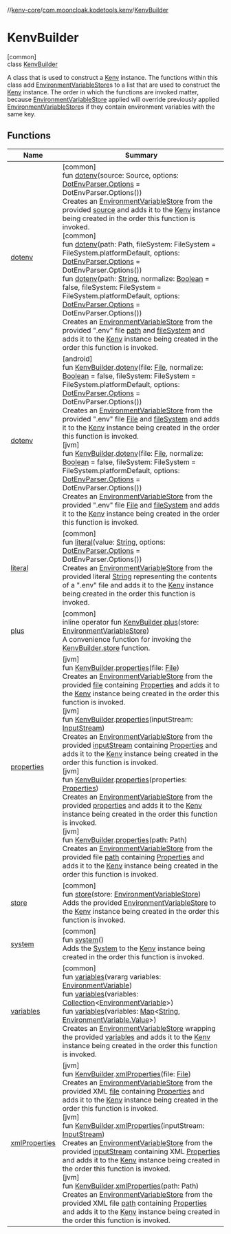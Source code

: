 //[kenv-core](../../../index.md)/[com.mooncloak.kodetools.kenv](../index.md)/[KenvBuilder](index.md)

# KenvBuilder

[common]\
class [KenvBuilder](index.md)

A class that is used to construct a [Kenv](../-kenv/index.md) instance. The functions within this class add [EnvironmentVariableStore](../../com.mooncloak.kodetools.kenv.store/-environment-variable-store/index.md)s to a list that are used to construct the [Kenv](../-kenv/index.md) instance. The order in which the functions are invoked matter, because [EnvironmentVariableStore](../../com.mooncloak.kodetools.kenv.store/-environment-variable-store/index.md) applied will override previously applied [EnvironmentVariableStore](../../com.mooncloak.kodetools.kenv.store/-environment-variable-store/index.md)s if they contain environment variables with the same key.

## Functions

| Name | Summary |
|---|---|
| [dotenv](dotenv.md) | [common]<br>fun [dotenv](dotenv.md)(source: Source, options: [DotEnvParser.Options](../../com.mooncloak.kodetools.kenv.parse/-dot-env-parser/-options/index.md) = DotEnvParser.Options())<br>Creates an [EnvironmentVariableStore](../../com.mooncloak.kodetools.kenv.store/-environment-variable-store/index.md) from the provided [source](dotenv.md) and adds it to the [Kenv](../-kenv/index.md) instance being created in the order this function is invoked.<br>[common]<br>fun [dotenv](dotenv.md)(path: Path, fileSystem: FileSystem = FileSystem.platformDefault, options: [DotEnvParser.Options](../../com.mooncloak.kodetools.kenv.parse/-dot-env-parser/-options/index.md) = DotEnvParser.Options())<br>fun [dotenv](dotenv.md)(path: [String](https://kotlinlang.org/api/core/kotlin-stdlib/kotlin/-string/index.html), normalize: [Boolean](https://kotlinlang.org/api/core/kotlin-stdlib/kotlin/-boolean/index.html) = false, fileSystem: FileSystem = FileSystem.platformDefault, options: [DotEnvParser.Options](../../com.mooncloak.kodetools.kenv.parse/-dot-env-parser/-options/index.md) = DotEnvParser.Options())<br>Creates an [EnvironmentVariableStore](../../com.mooncloak.kodetools.kenv.store/-environment-variable-store/index.md) from the provided &quot;.env&quot; file [path](dotenv.md) and [fileSystem](dotenv.md) and adds it to the [Kenv](../-kenv/index.md) instance being created in the order this function is invoked. |
| [dotenv](../../../../kenv-core/kenv-core/com.mooncloak.kodetools.kenv/[jvm]dotenv.md) | [android]<br>fun [KenvBuilder](index.md).[dotenv](../[android]dotenv.md)(file: [File](https://developer.android.com/reference/kotlin/java/io/File.html), normalize: [Boolean](https://kotlinlang.org/api/core/kotlin-stdlib/kotlin/-boolean/index.html) = false, fileSystem: FileSystem = FileSystem.platformDefault, options: [DotEnvParser.Options](../../com.mooncloak.kodetools.kenv.parse/-dot-env-parser/-options/index.md) = DotEnvParser.Options())<br>Creates an [EnvironmentVariableStore](../../com.mooncloak.kodetools.kenv.store/-environment-variable-store/index.md) from the provided &quot;.env&quot; file [File](https://developer.android.com/reference/kotlin/java/io/File.html) and [fileSystem](../[android]dotenv.md) and adds it to the [Kenv](../-kenv/index.md) instance being created in the order this function is invoked.<br>[jvm]<br>fun [KenvBuilder](index.md).[dotenv](../[jvm]dotenv.md)(file: [File](https://developer.android.com/reference/kotlin/java/io/File.html), normalize: [Boolean](https://kotlinlang.org/api/core/kotlin-stdlib/kotlin/-boolean/index.html) = false, fileSystem: FileSystem = FileSystem.platformDefault, options: [DotEnvParser.Options](../../com.mooncloak.kodetools.kenv.parse/-dot-env-parser/-options/index.md) = DotEnvParser.Options())<br>Creates an [EnvironmentVariableStore](../../com.mooncloak.kodetools.kenv.store/-environment-variable-store/index.md) from the provided &quot;.env&quot; file [File](https://developer.android.com/reference/kotlin/java/io/File.html) and [fileSystem](../[jvm]dotenv.md) and adds it to the [Kenv](../-kenv/index.md) instance being created in the order this function is invoked. |
| [literal](literal.md) | [common]<br>fun [literal](literal.md)(value: [String](https://kotlinlang.org/api/core/kotlin-stdlib/kotlin/-string/index.html), options: [DotEnvParser.Options](../../com.mooncloak.kodetools.kenv.parse/-dot-env-parser/-options/index.md) = DotEnvParser.Options())<br>Creates an [EnvironmentVariableStore](../../com.mooncloak.kodetools.kenv.store/-environment-variable-store/index.md) from the provided literal [String](literal.md) representing the contents of a &quot;.env&quot; file and adds it to the [Kenv](../-kenv/index.md) instance being created in the order this function is invoked. |
| [plus](../plus.md) | [common]<br>inline operator fun [KenvBuilder](index.md).[plus](../plus.md)(store: [EnvironmentVariableStore](../../com.mooncloak.kodetools.kenv.store/-environment-variable-store/index.md))<br>A convenience function for invoking the [KenvBuilder.store](store.md) function. |
| [properties](../properties.md) | [jvm]<br>fun [KenvBuilder](index.md).[properties](../properties.md)(file: [File](https://developer.android.com/reference/kotlin/java/io/File.html))<br>Creates an [EnvironmentVariableStore](../../com.mooncloak.kodetools.kenv.store/-environment-variable-store/index.md) from the provided [file](../properties.md) containing [Properties](https://developer.android.com/reference/kotlin/java/util/Properties.html) and adds it to the [Kenv](../-kenv/index.md) instance being created in the order this function is invoked.<br>[jvm]<br>fun [KenvBuilder](index.md).[properties](../properties.md)(inputStream: [InputStream](https://developer.android.com/reference/kotlin/java/io/InputStream.html))<br>Creates an [EnvironmentVariableStore](../../com.mooncloak.kodetools.kenv.store/-environment-variable-store/index.md) from the provided [inputStream](../properties.md) containing [Properties](https://developer.android.com/reference/kotlin/java/util/Properties.html) and adds it to the [Kenv](../-kenv/index.md) instance being created in the order this function is invoked.<br>[jvm]<br>fun [KenvBuilder](index.md).[properties](../properties.md)(properties: [Properties](https://developer.android.com/reference/kotlin/java/util/Properties.html))<br>Creates an [EnvironmentVariableStore](../../com.mooncloak.kodetools.kenv.store/-environment-variable-store/index.md) from the provided [properties](../properties.md) and adds it to the [Kenv](../-kenv/index.md) instance being created in the order this function is invoked.<br>[jvm]<br>fun [KenvBuilder](index.md).[properties](../properties.md)(path: Path)<br>Creates an [EnvironmentVariableStore](../../com.mooncloak.kodetools.kenv.store/-environment-variable-store/index.md) from the provided file [path](../properties.md) containing [Properties](https://developer.android.com/reference/kotlin/java/util/Properties.html) and adds it to the [Kenv](../-kenv/index.md) instance being created in the order this function is invoked. |
| [store](store.md) | [common]<br>fun [store](store.md)(store: [EnvironmentVariableStore](../../com.mooncloak.kodetools.kenv.store/-environment-variable-store/index.md))<br>Adds the provided [EnvironmentVariableStore](../../com.mooncloak.kodetools.kenv.store/-environment-variable-store/index.md) to the [Kenv](../-kenv/index.md) instance being created in the order this function is invoked. |
| [system](system.md) | [common]<br>fun [system](system.md)()<br>Adds the [System](../../com.mooncloak.kodetools.kenv.store/-environment-variable-store/index.md) to the [Kenv](../-kenv/index.md) instance being created in the order this function is invoked. |
| [variables](variables.md) | [common]<br>fun [variables](variables.md)(vararg variables: [EnvironmentVariable](../-environment-variable/index.md))<br>fun [variables](variables.md)(variables: [Collection](https://kotlinlang.org/api/core/kotlin-stdlib/kotlin.collections/-collection/index.html)&lt;[EnvironmentVariable](../-environment-variable/index.md)&gt;)<br>fun [variables](variables.md)(variables: [Map](https://kotlinlang.org/api/core/kotlin-stdlib/kotlin.collections/-map/index.html)&lt;[String](https://kotlinlang.org/api/core/kotlin-stdlib/kotlin/-string/index.html), [EnvironmentVariable.Value](../-environment-variable/-value/index.md)&gt;)<br>Creates an [EnvironmentVariableStore](../../com.mooncloak.kodetools.kenv.store/-environment-variable-store/index.md) wrapping the provided [variables](variables.md) and adds it to the [Kenv](../-kenv/index.md) instance being created in the order this function is invoked. |
| [xmlProperties](../xml-properties.md) | [jvm]<br>fun [KenvBuilder](index.md).[xmlProperties](../xml-properties.md)(file: [File](https://developer.android.com/reference/kotlin/java/io/File.html))<br>Creates an [EnvironmentVariableStore](../../com.mooncloak.kodetools.kenv.store/-environment-variable-store/index.md) from the provided XML [file](../xml-properties.md) containing [Properties](https://developer.android.com/reference/kotlin/java/util/Properties.html) and adds it to the [Kenv](../-kenv/index.md) instance being created in the order this function is invoked.<br>[jvm]<br>fun [KenvBuilder](index.md).[xmlProperties](../xml-properties.md)(inputStream: [InputStream](https://developer.android.com/reference/kotlin/java/io/InputStream.html))<br>Creates an [EnvironmentVariableStore](../../com.mooncloak.kodetools.kenv.store/-environment-variable-store/index.md) from the provided [inputStream](../xml-properties.md) containing XML [Properties](https://developer.android.com/reference/kotlin/java/util/Properties.html) and adds it to the [Kenv](../-kenv/index.md) instance being created in the order this function is invoked.<br>[jvm]<br>fun [KenvBuilder](index.md).[xmlProperties](../xml-properties.md)(path: Path)<br>Creates an [EnvironmentVariableStore](../../com.mooncloak.kodetools.kenv.store/-environment-variable-store/index.md) from the provided XML file [path](../xml-properties.md) containing [Properties](https://developer.android.com/reference/kotlin/java/util/Properties.html) and adds it to the [Kenv](../-kenv/index.md) instance being created in the order this function is invoked. |
